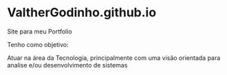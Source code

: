 # ValtherGodinho.github.io
Site para meu Portfolio


Tenho como objetivo:

Atuar na área da Tecnologia, principalmente com uma visão orientada para analise e/ou desenvolvimento de sistemas
